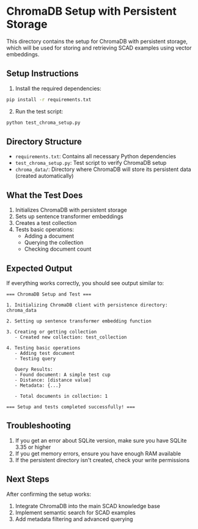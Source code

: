 # ChromaDB Setup with Persistent Storage

This directory contains the setup for ChromaDB with persistent storage, which will be used for storing and retrieving SCAD examples using vector embeddings.

## Setup Instructions

1. Install the required dependencies:
```bash
pip install -r requirements.txt
```

2. Run the test script:
```bash
python test_chroma_setup.py
```

## Directory Structure

- `requirements.txt`: Contains all necessary Python dependencies
- `test_chroma_setup.py`: Test script to verify ChromaDB setup
- `chroma_data/`: Directory where ChromaDB will store its persistent data (created automatically)

## What the Test Does

1. Initializes ChromaDB with persistent storage
2. Sets up sentence transformer embeddings
3. Creates a test collection
4. Tests basic operations:
   - Adding a document
   - Querying the collection
   - Checking document count

## Expected Output

If everything works correctly, you should see output similar to:
```
=== ChromaDB Setup and Test ===

1. Initializing ChromaDB client with persistence directory: chroma_data

2. Setting up sentence transformer embedding function

3. Creating or getting collection
   - Created new collection: test_collection

4. Testing basic operations
   - Adding test document
   - Testing query

   Query Results:
   - Found document: A simple test cup
   - Distance: [distance value]
   - Metadata: {...}

   - Total documents in collection: 1

=== Setup and tests completed successfully! ===
```

## Troubleshooting

1. If you get an error about SQLite version, make sure you have SQLite 3.35 or higher
2. If you get memory errors, ensure you have enough RAM available
3. If the persistent directory isn't created, check your write permissions

## Next Steps

After confirming the setup works:
1. Integrate ChromaDB into the main SCAD knowledge base
2. Implement semantic search for SCAD examples
3. Add metadata filtering and advanced querying 